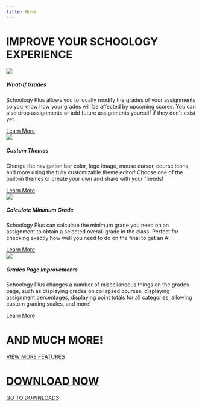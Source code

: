 ```yaml
---
title: Home
---
```

# IMPROVE YOUR SCHOOLOGY EXPERIENCE

<div class="row">
    <div class="col s12 m6">
        <div class="large blue lighten-4 card hoverable z-depth-3">
            <div class="card-image">
                <img class="materialboxed" src="https://i.imgur.com/9xFp99d.gif">
            </div>
            <div class="card-content">
                <h5 class="blue-text text-darken-2 card-header">What-If Grades</h5>
                <p>Schoology Plus allows you to locally modify the grades of your assignments so you know how
                    your grades will be affected by upcoming scores. You can also drop assignments or add future assignments
                    yourself if they don't exist yet.</p>
            </div>
            <div class="card-action">
                <a class="blue-text text-darken-2" href="/docs/grades">Learn More</a>
            </div>
        </div>
    </div>
    <div class="col s12 m6">
        <div class="large blue lighten-4 card hoverable z-depth-3">
            <div class="card-image">
                <img class="materialboxed" src="https://i.imgur.com/iHPS0vc.gif">
            </div>
            <div class="card-content">
                <h5 class="blue-text text-darken-2 card-header">Custom Themes</h5>
                <p>Change the navigation bar color, logo image, mouse cursor, course icons, and more using the
                    fully customizable theme editor! Choose one of the built-in themes or create your own and
                    share with your friends!</p>
            </div>
            <div class="card-action">
                <a class="blue-text text-darken-2" href="/docs/themes">Learn More</a>
            </div>
        </div>
    </div>
    <div class="col s12 m6">
        <div class="large blue lighten-4 card hoverable z-depth-3">
            <div class="card-image">
                <img class="materialboxed" src="https://i.imgur.com/HYAv5ld.gif">
            </div>
            <div class="card-content">
                <h5 class="blue-text text-darken-2 card-header">Calculate Minimum Grade</h5>
                <p>Schoology Plus can calculate the minimum grade you need on an assignment to obtain a selected overall grade in the class. Perfect for checking exactly how well you need to do on the final to get an A!</p>
            </div>
            <div class="card-action">
                <a class="blue-text text-darken-2" href="/docs/grades#calculating-minimum-grades">Learn More</a>
            </div>
        </div>
    </div>
    <div class="col s12 m6">
        <div class="large blue lighten-4 card hoverable z-depth-3">
            <div class="card-image">
                <img class="materialboxed" src="https://i.imgur.com/JCr2oEW.png">
            </div>
            <div class="card-content">
                <h5 class="blue-text text-darken-2 card-header">Grades Page Improvements</h5>
                <p>Schoology Plus changes a number of miscellaneous things on the grades page, such as displaying grades on collapsed courses, displaying assignment percentages, displaying point totals for all categories, allowing custom grading scales, and more!</p>
            </div>
            <div class="card-action">
                <a class="blue-text text-darken-2" href="/features#grades-page-improvements">Learn More</a>
            </div>
        </div>
    </div>
</div>

# AND MUCH MORE!
<p class="center-align">
    <a href="/features" class="blue waves-effect waves-light btn-large" style="width: 300px;">VIEW MORE FEATURES</a>
</p>

# [DOWNLOAD NOW](/download)
<p class="center-align">
    <a href="/download" class="blue waves-effect waves-light btn-large" style="width: 300px;">GO TO DOWNLOADS</a>
</p>